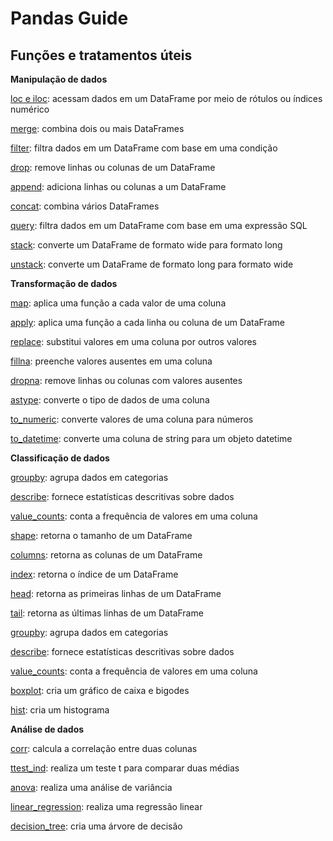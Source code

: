 # Pandas Guide

## Funções e tratamentos úteis

**Manipulação de dados**

[loc e iloc](): acessam dados em um DataFrame por meio de rótulos ou índices numérico

[merge](): combina dois ou mais DataFrames

[filter](): filtra dados em um DataFrame com base em uma condição

[drop](): remove linhas ou colunas de um DataFrame

[append](): adiciona linhas ou colunas a um DataFrame

[concat](): combina vários DataFrames

[query](): filtra dados em um DataFrame com base em uma expressão SQL

[stack](): converte um DataFrame de formato wide para formato long

[unstack](): converte um DataFrame de formato long para formato wide

**Transformação de dados**

[map](): aplica uma função a cada valor de uma coluna

[apply](): aplica uma função a cada linha ou coluna de um DataFrame

[replace](): substitui valores em uma coluna por outros valores

[fillna](): preenche valores ausentes em uma coluna

[dropna](): remove linhas ou colunas com valores ausentes

[astype](): converte o tipo de dados de uma coluna

[to_numeric](): converte valores de uma coluna para números

[to_datetime](): converte uma coluna de string para um objeto datetime

**Classificação de dados**

[groupby](): agrupa dados em categorias

[describe](): fornece estatísticas descritivas sobre dados

[value_counts](): conta a frequência de valores em uma coluna

[shape](): retorna o tamanho de um DataFrame

[columns](): retorna as colunas de um DataFrame

[index](): retorna o índice de um DataFrame

[head](): retorna as primeiras linhas de um DataFrame

[tail](): retorna as últimas linhas de um DataFrame

[groupby](): agrupa dados em categorias

[describe](): fornece estatísticas descritivas sobre dados

[value_counts](): conta a frequência de valores em uma coluna

[boxplot](): cria um gráfico de caixa e bigodes

[hist](): cria um histograma

**Análise de dados**

[corr](): calcula a correlação entre duas colunas

[ttest_ind](): realiza um teste t para comparar duas médias

[anova](): realiza uma análise de variância

[linear_regression](): realiza uma regressão linear

[decision_tree](): cria uma árvore de decisão
